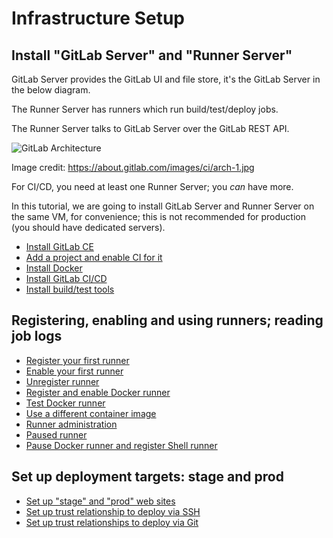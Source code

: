 # Infrastructure Setup

## Install "GitLab Server" and "Runner Server"

GitLab Server provides the GitLab UI and file store, it's the GitLab Server in the below diagram.

The Runner Server has runners which run build/test/deploy jobs.

The Runner Server talks to GitLab Server over the GitLab REST API.

![GitLab Architecture](https://about.gitlab.com/images/ci/arch-1.jpg)

Image credit: https://about.gitlab.com/images/ci/arch-1.jpg

For CI/CD, you need at least one Runner Server; you _can_ have more.

In this tutorial, we are going to install GitLab Server and Runner Server
on the same VM, for convenience; this is not recommended for production
(you should have dedicated servers).


- [Install GitLab CE](10-installing-gitlab-ce.md)
- [Add a project and enable CI for it](12-setting-up-a-project.md)
- [Install Docker](15-installing-docker.md)
- [Install GitLab CI/CD](20-installing-gitlab-ci.md)
- [Install build/test tools](21-install-build-and-test-tools.md)



## Registering, enabling and using runners; reading job logs
- [Register your first runner](22-registering-our-first-runner.md)
- [Enable your first runner](18-enabling-shell-runner.md)
- [Unregister runner](24-unregistering-runners.md)
- [Register and enable Docker runner](25-register-and-enable-Docker-runner.md)
- [Test Docker runner](26-test-docker-runner.md)
- [Use a different container image](27-change-docker-image.md)
- [Runner administration](80-runners-admin.md)
- [Paused runner](84-paused-runner.md)
- [Pause Docker runner and register Shell runner](86-shell-again.md)

## Set up deployment targets: stage and prod
- [Set up "stage" and "prod" web sites](91-set-up-prod-and-stg-web-sites.md)
- [Set up trust relationship to deploy via SSH](92-deploy-using-ssh.md)
- [Set up trust relationships to deploy via Git](93-deploy-via-git.md)
